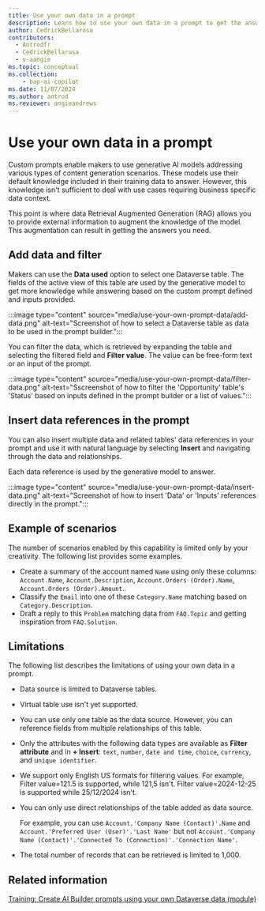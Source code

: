 ```yaml
---
title: Use your own data in a prompt
description: Learn how to use your own data in a prompt to get the answers you need.
author: CedrickBellarosa
contributors:
  - Antrodfr
  - CedrickBellarosa
  - v-aangie
ms.topic: conceptual
ms.collection: 
    - bap-ai-copilot
ms.date: 11/07/2024
ms.author: antrod
ms.reviewer: angieandrews
---
```


# Use your own data in a prompt

Custom prompts enable makers to use generative AI models addressing various types of content generation scenarios. These models use their default knowledge included in their training data to answer. However, this knowledge isn't sufficient to deal with use cases requiring business specific data context.

This point is where data Retrieval Augmented Generation (RAG) allows you to provide external information to augment the knowledge of the model. This augmentation can result in getting the answers you need.

## Add data and filter

Makers can use the **Data used** option to select one Dataverse table. The fields of the active view of this table are used by the generative model to get more knowledge while answering based on the custom prompt defined and inputs provided.

:::image type="content" source="media/use-your-own-prompt-data/add-data.png" alt-text="Screenshot of how to select a Dataverse table as data to be used in the prompt builder.":::

You can filter the data, which is retrieved by expanding the table and selecting the filtered field and **Filter value**. The value can be free-form text or an input of the prompt.

:::image type="content" source="media/use-your-own-prompt-data/filter-data.png" alt-text="Sscreenshot of how to filter the 'Opportunity' table's 'Status' based on inputs defined in the prompt builder or a list of values.":::

## Insert data references in the prompt

You can also insert multiple data and related tables' data references in your prompt and use it with natural language by selecting **Insert** and navigating through the data and relationships.

Each data reference is used by the generative model to answer.

:::image type="content" source="media/use-your-own-prompt-data/insert-data.png" alt-text="Screenshot of how to insert 'Data' or 'Inputs' references directly in the prompt.":::

## Example of scenarios

The number of scenarios enabled by this capability is limited only by your creativity. The following list provides some examples.

- Create a summary of the account named `Name` using only these columns: `Account.Name`, `Account.Description`, `Account.Orders (Order).Name`, `Account.Orders (Order).Amount`.
- Classify the `Email` into one of these `Category.Name` matching based on `Category.Description`.
- Draft a reply to this `Problem` matching data from `FAQ.Topic` and getting inspiration from `FAQ.Solution`.

## Limitations

The following list describes the limitations of using your own data in a prompt.

- Data source is limited to Dataverse tables.
- Virtual table use isn't yet supported.
- You can use only one table as the data source. However, you can reference fields from multiple relationships of this table.
- Only the attributes with the following data types are available as **Filter attribute** and in **+ Insert**: `text`, `number`, `date and time`, `choice`, `currency`, and u`nique identifier`.
- We support only English US formats for filtering values. For example, Filter value=121.5 is supported, while 121,5 isn't. Filter value=2024-12-25 is supported while 25/12/2024 isn't.
- You can only use direct relationships of the table added as data source.

    For example, you can use `Account.'Company Name (Contact)'.Name` and `Account.'Preferred User (User)'.'Last Name'` but not `Account.'Company Name (Contact)'.'Connected To (Connection)'.'Connection Name'`.

- The total number of records that can be retrieved is limited to 1,000.

## Related information

[Training: Create AI Builder prompts using your own Dataverse data (module)](/training/modules/ai-builder-grounded-prompts/)

